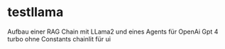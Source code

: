 # testllama

Aufbau einer RAG Chain mit LLama2 und eines Agents für OpenAi Gpt 4 turbo
 ohne Constants
 chainlit für ui
